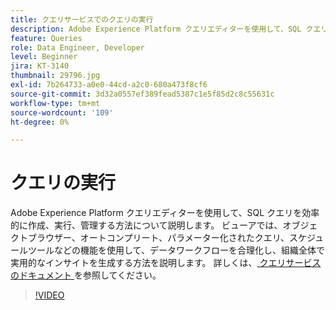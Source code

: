 ```yaml
---
title: クエリサービスでのクエリの実行
description: Adobe Experience Platform クエリエディターを使用して、SQL クエリを効率的に作成、実行、管理する方法について説明します。 ビューアでは、オブジェクトブラウザー、オートコンプリート、パラメーター化されたクエリ、スケジュールツールなどの機能を使用して、データワークフローを合理化し、組織全体で実用的なインサイトを生成する方法を説明します。
feature: Queries
role: Data Engineer, Developer
level: Beginner
jira: KT-3140
thumbnail: 29796.jpg
exl-id: 7b264733-a0e0-44cd-a2c0-680a473f8cf6
source-git-commit: 3d32a0557ef389fead5387c1e5f85d2c8c55631c
workflow-type: tm+mt
source-wordcount: '109'
ht-degree: 0%

---
```


# クエリの実行

Adobe Experience Platform クエリエディターを使用して、SQL クエリを効率的に作成、実行、管理する方法について説明します。 ビューアでは、オブジェクトブラウザー、オートコンプリート、パラメーター化されたクエリ、スケジュールツールなどの機能を使用して、データワークフローを合理化し、組織全体で実用的なインサイトを生成する方法を説明します。 詳しくは、[ クエリサービスのドキュメント ](https://experienceleague.adobe.com/en/docs/experience-platform/query/home) を参照してください。

>[!VIDEO](https://video.tv.adobe.com/v/29796?learn=on&enablevpops)
